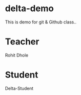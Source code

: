 # delta-demo
This is demo for git & Github class..

# Teacher
Rohit Dhole

# Student
Delta-Student 


